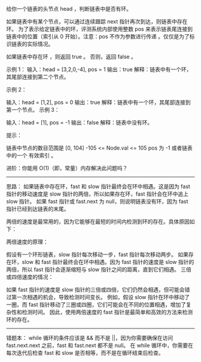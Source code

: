 给你一个链表的头节点 head ，判断链表中是否有环。

如果链表中有某个节点，可以通过连续跟踪 next 指针再次到达，则链表中存在环。 为了表示给定链表中的环，评测系统内部使用整数 pos 来表示链表尾连接到链表中的位置（索引从 0 开始）。注意：pos 不作为参数进行传递 。仅仅是为了标识链表的实际情况。

如果链表中存在环 ，则返回 true 。 否则，返回 false 。

示例 1：
输入：head = [3,2,0,-4], pos = 1
输出：true
解释：链表中有一个环，其尾部连接到第二个节点。

示例 2：



输入：head = [1,2], pos = 0
输出：true
解释：链表中有一个环，其尾部连接到第一个节点。
示例 3：



输入：head = [1], pos = -1
输出：false
解释：链表中没有环。
 

提示：

链表中节点的数目范围是 [0, 104]
-105 <= Node.val <= 105
pos 为 -1 或者链表中的一个 有效索引 。
 

进阶：你能用 O(1)（即，常量）内存解决此问题吗？

--------
思路：
如果链表中存在环，fast 和 slow 指针最终会在环中相遇。这是因为 fast 指针的移动速度是 slow 指针的两倍，所以如果存在环，fast 指针会在环中追上 slow 指针。
如果 fast 指针或 fast.next 为 null，则说明链表没有环，因为 fast 指针已经到达链表的末尾。


两倍的速度是最常用的，因为它能够在最短的时间内检测到环的存在。具体原因如下：

两倍速度的原理：

假设有一个环形链表，slow 指针每次移动一步，fast 指针每次移动两步。
如果存在环，slow 和 fast 指针最终会在环中相遇。因为 fast 指针的速度是 slow 指针的两倍，所以 fast 指针会逐渐缩短与 slow 指针之间的距离，直到它们相遇。
三倍或四倍速度的情况：

如果 fast 指针的速度是 slow 指针的三倍或四倍，它们仍然会相遇，但可能会错过第一次相遇的机会，导致检测时间变长。
例如，假设 slow 指针在环中移动了一圈，而 fast 指针移动了三圈或四圈，它们可能会在不同的位置相遇，增加了复杂性和检测时间。
因此，使用两倍速度的 fast 指针是最简单和高效的方法来检测环的存在。





--------
错题本：
while 循环的条件应该是 && 而不是 ||，因为你需要确保在访问 fast.next.next 之前，fast 和 fast.next 都不是 null。
在 while 循环中，你需要在每次迭代后检查 fast 和 slow 是否相等，而不是在循环结束后检查。